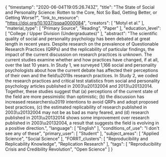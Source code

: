 {
    "timestamp": "2020-06-04T19:05:26.743Z",
    "title": "The State of Social and Personality Science: Rotten to the Core, Not So Bad, Getting Better, or Getting Worse?",
    "link_to_resource": "https://doi.org/10.1037/pspa0000084",
    "creators": [
        "Motyl et al."
    ],
    "material_type": [
        "Primary Source",
        "Reading",
        "Paper"
    ],
    "education_level": [
        "College / Upper Division (Undergraduates)"
    ],
    "abstract": "The scientific quality of social and personality psychology has been debated at great length in recent years. Despite research on the prevalence of Questionable Research Practices (QRPs) and the replicability of particular findings, the impact of the current discussion on research practices is unknown. The current studies examine whether and how practices have changed, if at all, over the last 10 years. In Study 1, we surveyed 1,166 social and personality psychologists about how the current debate has affected their perceptions of their own and the field\u2019s research practices. In Study 2, we coded the research practices and critical test statistics from social and personality psychology articles published in 2003\u20132004 and 2013\u20132014. Together, these studies suggest that (a) perceptions of the current state of the field are more pessimistic than optimistic; (b) the discussion has increased researchers\u2019 intentions to avoid QRPs and adopt proposed best practices, (c) the estimated replicability of research published in 2003\u20132004 may not be as bad as many feared, and (d) research published in 2013\u20132014 shows some improvement over research published in 2003\u20132004, a result that suggests the field is evolving in a positive direction.",
    "language": [
        "English"
    ],
    "conditions_of_use": "I don't see any of these",
    "primary_user": [
        "Student"
    ],
    "subject_areas": [
        "Applied Science",
        "Social Science"
    ],
    "FORRT_clusters": [
        "Reproducibility and Replicability Knowledge",
        "Replication Research"
    ],
    "tags": [
        "Reproducibility Crisis and Credibility Revolution",
        "Open Science"
    ]
}